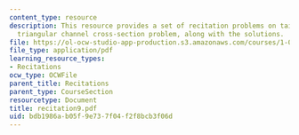 ```yaml
---
content_type: resource
description: This resource provides a set of recitation problems on tainter gate and
  triangular channel cross-section problem, along with the solutions.
file: https://ol-ocw-studio-app-production.s3.amazonaws.com/courses/1-060-engineering-mechanics-ii-spring-2006/bdb1986ab05f9e737f04f2f8bcb3f06d_recitation9.pdf
file_type: application/pdf
learning_resource_types:
- Recitations
ocw_type: OCWFile
parent_title: Recitations
parent_type: CourseSection
resourcetype: Document
title: recitation9.pdf
uid: bdb1986a-b05f-9e73-7f04-f2f8bcb3f06d
---
```

